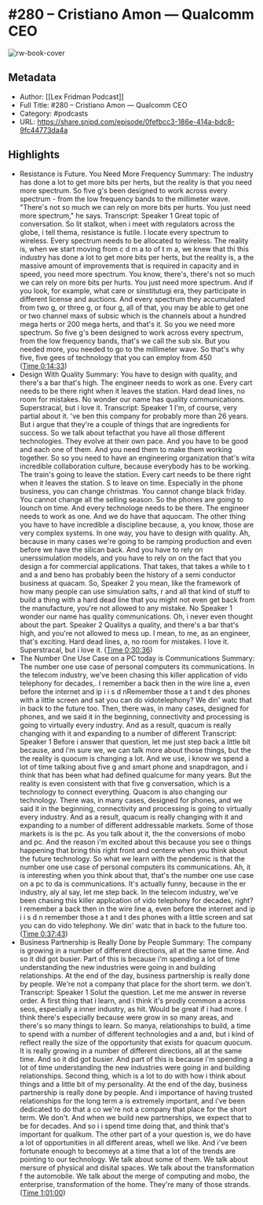 # #280 – Cristiano Amon —  Qualcomm CEO

![rw-book-cover](https://images.weserv.nl/?url=https%3A%2F%2Flexfridman.com%2Fwordpress%2Fwp-content%2Fuploads%2Fpowerpress%2Fartwork_3000-230.png&w=100&h=100)

## Metadata
- Author: [[Lex Fridman Podcast]]
- Full Title: #280 – Cristiano Amon —  Qualcomm CEO
- Category: #podcasts
- URL: https://share.snipd.com/episode/0fefbcc3-186e-414a-bdc8-9fc44773da4a

## Highlights
- Resistance is Future. You Need More Frequency
  Summary:
  The industry has done a lot to get more bits per herts, but the reality is that you need more spectrum. So five g's been designed to work across every spectrum - from the low frequency bands to the millimeter wave. "There's not so much we can rely on more bits per hurts. You just need more spectrum," he says.
  Transcript:
  Speaker 1
  Great topic of conversation. So lit stalkot, when i meet with regulators across the globe, i tell thema, resistance is futile. I locate every spectrum to wireless. Every spectrum needs to be allocated to wireless. The reality is, when we start moving from c d m a to of t m a, we knew that thi this industry has done a lot to get more bits per herts, but the reality is, a the massive amount of improvements that is required in capacity and in speed, you need more spectrum. You know, there's, there's not so much we can rely on more bits per hurts. You just need more spectrum. And if you look, for example, what care or sinstitutugi era, they participate in different license and auctions. And every spectrum they accumulated from two g, or three g, or four g, all of that, you may be able to get one or two channel maxs of subsic which is the channels about a hundred mega herts or 200 mega herts, and that's it. So you we need more spectrum. So five g's been designed to work across every spectrum, from the low frequency bands, that's we call the sub six. But you needed more, you needed to go to the millimeter wave. So that's why five, five gees of technology that you can employ from 450 ([Time 0:14:33](https://share.snipd.com/snip/37574dca-60cb-4fa2-a8bd-32e9f182ee4d))
- Design With Quality
  Summary:
  You have to design with quality, and there's a bar that's high. The engineer needs to work as one. Every cart needs to be there right when it leaves the station. Hard dead lines, no room for mistakes. No wonder our name has quality communications. Superstracal, but i love it.
  Transcript:
  Speaker 1
  I'm, of course, very partial about it. 've ben this company for probably more than 26 years. But i argue that they're a couple of things that are ingredients for success. So we talk about tefacthat you have all those different technologies. They evolve at their own pace. And you have to be good and each one of them. And you need them to make them working together. So so you need to have an engineering organization that's wita incredible collaboration culture, because everybody has to be working. The train's going to leave the station. Every cart needs to be there right when it leaves the station. S to leave on time. Especially in the phone business, you can change christmas. You cannot change black friday. You cannot change all the selling season. So the phones are going to lounch on time. And every technologe needs to be there. The engineer needs to work as one. And we do have that aquocam. The other thing you have to have incredible a discipline because, a, you know, those are very complex systems. In one way, you have to design with quality. Ah, because in many cases we're going to be ramping production and even before we have the silican back. And you have to rely on unerssimulation models, and you have to rely on on the fact that you design a for commercial applications. That takes, that takes a while to t and a and beno has probably been the history of a semi conductor business at quacam. So,
  Speaker 2
  you mean, like the framework of how many people can use simulation salts, r and all that kind of stuff to build a thing with a hard dead line that you might not even get back from the manufacture, you're not allowed to any mistake. No
  Speaker 1
  wonder our name has quality communications. Oh, i never even thought about the part.
  Speaker 2
  Qualitys a quality, and there's a bar that's high, and you're not allowed to mess up. I mean, to me, as an engineer, that's exciting. Hard dead lines, a, no room for mistakes. I love it. Superstracal, but i love it. ([Time 0:30:36](https://share.snipd.com/snip/7e65c455-a243-4ba8-a5d9-8fbf3a3b378f))
- The Number One Use Case on a PC today is Communications
  Summary:
  The number one use case of personal computers its communications. In the telecom industry, we've been chasing this killer application of vido telephony for decades,. I remember a back then in the wire line a, even before the internet and ip i i s d nRemember those a t and t des phones with a little screen and sat you can do vidotelephony? We din' watc that in back to the future too. Then, there was, in many cases, designed for phones, and we said it in the beginning, connectivity and processing is going to virtually every industry. And as a result, quacum is really changing with it and expanding to a number of different
  Transcript:
  Speaker 1
  Before i answer that question, let me just step back a little bit because, and i'm sure we, we can talk more about those things, but the the reality is quocum is changing a lot. And we use, i know we spend a lot of time talking about five g and smart phone and snapdragon, and i think that has been what had defined qualcume for many years. But the reality is even consistent with that five g conversation, which is a technology to connect everything. Quacom is also changing our technology. There was, in many cases, designed for phones, and we said it in the beginning, connectivity and processing is going to virtually every industry. And as a result, quacum is really changing with it and expanding to a number of different addressable markets. Some of those markets is is the pc. As you talk about it, the the conversions of mobo and pc. And the reason i'm excited about this because you see o things happening that bring this right front and centere when you think about the future technology. So what we learn with the pendemic is that the number one use case of personal computers its communications. Ah, it is interesting when you think about that, that's the number one use case on a pc to da is communications. It's actually funny, because in the er industry, aly al say, let me step back. In the telecom industry, we've been chasing this killer application of vido telephony for decades, right? I remember a back then in the wire line a, even before the internet and ip i i s d n remember those a t and t des phones with a little screen and sat you can do vido telephony. We din' watc that in back to the future too. ([Time 0:37:43](https://share.snipd.com/snip/61b463e6-f47e-440d-a021-12f8f05f1bf5))
- Business Partnership is Really Done by People
  Summary:
  The company is growing in a number of different directions, all at the same time. And so it did got busier. Part of this is because i'm spending a lot of time understanding the new industries were going in and building relationships. At the end of the day, business partnership is really done by people. We're not a company that place for the short term. we don't.
  Transcript:
  Speaker 1
  Solut the question. Let me me answer in reverse order. A first thing that i learn, and i think it's prodly common a across seos, especially a inner industry, as hit. Would be great if i had more. I think there's especially because were grow in so many areas, and there's so many things to learn. So manya, relationships to build, a time to spend with a number of different technologies and a and, but i kind of reflect really the size of the opportunity that exists for quacum quocum. It is really growing in a number of different directions, all at the same time. And so it did got busier. And part of this is because i'm spending a lot of time understanding the new industries were going in and building relationships. Second thing, which is a lot to do with how i think about things and a little bit of my personality. At the end of the day, business partnership is really done by people. And i importance of having trusted relationships for the long term a is extremely important, and i've been dedicated to do that a co we're not a company that place for the short term. We don't. And when we build new partnerships, we expect that to be for decades. And so i i spend time doing that, and think that's important for qualkum. The other part of a your question is, we do have a lot of opportunities in all different areas, whell we like. And i've been fortunate enough to becomeyo at a time that a lot of the trends are pointing to our technology. We talk about some of them. We talk about mersure of physical and disital spaces. We talk about the transformation f the automobile. We talk about the merge of computing and mobo, the enterprise, transformation of the home. They're many of those strands. ([Time 1:01:00](https://share.snipd.com/snip/9119f82f-4569-4ed1-a38d-cb8b51220339))
